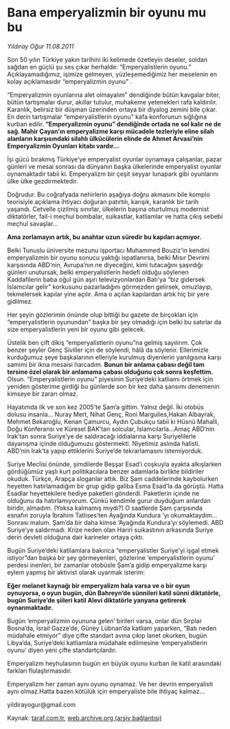 # Bana emperyalizmin bir oyunu mu bu

*Yıldıray Oğur 11.08.2011*

<div class="yazi"><p>Son 50 yılın Türkiye yakın tarihini iki kelimede özetleyin deseler, soldan sağdan en güçlü şu ses çıkar herhalde: “Emperyalistlerin oyunu.” Açıklayamadığımız, işimize gelmeyen, yüzleşemediğimiz her meselenin en kolay açıklamasıdır “emperyalizmin oyunu” .</p>
<p>“Emperyalizmin oyunlarına alet olmayalım” dendiğinde bütün kavgalar biter, bütün tartışmalar durur, akıllar tutulur, muhakeme yetenekleri rafa kaldırılır. Karanlık, belirsiz bir düşman üzerinden ortaya bir diyalog zemini bile çıkar. En derin tartışmalar “emperyalistlerin oyunu” kafa konforunun sığlığına kurban edilir.<strong> “Emperyalizmin oyunu” dendiğinde ortada ne sol kalır ne de sağ. Mahir Çayan’ın emperyalizme karşı mücadele tezleriyle eline silah alanların karşısındaki silahlı ülkücülerin elinde de Ahmet Arvasi’nin Emperyalizmin Oyunları kitabı vardır...</strong></p>
<p>İşi gücü bırakmış Türkiye’ye emperyalist oyunlar oynamaya çalışanlar, pazar günleri ve mesai sonrası da dünyanın başka ülkelerinde emperyalist oyunlar oynamaktadır tabii ki. Emperyalizm bir çeşit seyyar lunapark gibi oyunlarını ülke ülke gezdirmektedir.</p>
<p>Doğrudur. Bu coğrafyada nehirlerin aşağıya doğru akmasını bile komplo teorisiyle açıklama ihtiyacı doğuran patırtılı, karışık, karanlık bir tarih yaşandı. Cetvelle çizilmiş sınırlar, ülkelerin başına oturtulmuş modernist diktatörler, fail-i meçhul bombalar, suikastlar, katliamlar ve hatta çıkış sebebi meçhul savaşlar...</p>
<p><strong>Ama zorlamayın artık, bu anahtar uzun süredir bu kapıları açmıyor.</strong></p>
<p>Belki Tunuslu üniversite mezunu işportacı Muhammed Bouziz’in kendini emperyalizmin bir oyunu sonucu yaktığı ispatlanırsa, belki Mısır Devrimi karşısında ABD’nin, Avrupa’nın ne diyeceğini, kimi tutacağını şaşırdığı günleri unutursak, belki emperyalistlerin hedefi olduğu söylenen Kaddafilerin baba oğul gün aşırı televizyonlardan Batı’ya “biz gidersek İslamcılar gelir” korkusunu pazarladığını görmezden gelirsek, omuzlayıp, tekmelersek kapılar yine açılır. Ama o açılan kapılardan artık hiç bir yere gidilmez.</p>
<p>Her şeyin gözlerimin önünde olup bittiği bu gazete de birçokları için “emperyalistlerin oyunundan” başka bir şey olmadığı için belki bu satırlar da size emperyalistlerin yeni bir oyunu gibi gelecek.</p>
<p>Üstelik ben çift dikiş “emperyalistlerin oyunu”na gelmiş sayılırım. Çok benzer şeyler Genç Siviller için de söylendi, hâlâ da söylenir. Ellerimizle kurduğumuz şeye başkalarının elleriyle kurulmuş diyenlerin yanılgısına karşı samimi bir ikna mesaisi harcadım. <strong>Bunun bir anlama çabası değil tam tersine özel olarak bir anlamama çabası olduğunu çok sonra keşfettim. </strong>Olsun. “Emperyalistlerin oyunu” piyesinin Suriye’deki katliamı örtmek için yeniden gösterime girdiği bu günlerde son bir kez daha şansımı denemenin kimseye bir zararı olmaz.</p>
<p>Hayatımda ilk ve son kez 2005’te Şam’a gittim. Yalnız değil. İki otobüs dolusu insanla... Nuray Mert, Nihat Genç, Roni Margulies,Hakan Albayrak, Mehmet Bekaroğlu, Kenan Çamurcu, Aydın Çubukçu tabii ki Hüsnü Mahalli, Doğu Konferansı ve Küresel BAK’tan solcular, İslamcılarla...Amaç ABD’nin Irak’tan sonra Suriye’ye de saldıracağı iddialarına karşı Suriyelilerle dayanışma içinde olduğumuzu göstermekti. Niyetimiz aslında halisti. ABD’nin Irak’ta yapıp ettiklerini Suriye’de tekrarlamasını istemiyorduk.</p>
<p>Suriye Meclisi önünde, şimdilerde Beşşar Esad’ı coşkuyla ayakta alkışlarken gördüğümüz yaşlı kurt politikacılara benzer adamlarla birlikte bildiriler okuduk. Türkçe, Arapça sloganlar attık. Biz Şam caddelerinde kaybolurken heyetten hatırlamadığım bir grup gidip galiba Esma Esad’la da görüştü. Hatta Esadlar heyettekilere hediye paketleri gönderdi. Paketlerin içinde ne olduğunu da hatırlamıyorum. Çünkü kendimle gurur duyduğum anlardan biridir, almadım. (Yoksa kalmamış mıydı?) O saatlerde Şam çarşısında esnafın zoruyla İbrahim Tatlıses’ten Ayağında Kundura ’yı okumaktaydım... Sonrası malum. Şam’da bir daha kimse ‘Ayağında Kundura’yı söylemedi. ABD Suriye’ye saldırmadı. Krize neden olan Hariri suikastının arkasında Suriye derin devleti olduğuna dair karineler ortaya çıktı.</p>
<p>Bugün Suriye’deki katliamlara bakınca “emperyalistler Suriye’yi işgal etmek istiyor”dan başka bir şey görmeyenleri, gözlerine ‘emperyalistlerin oyunu’ perdesi inenleri, bir zamanlar otobüsle Şam’a gidip emperyalizme karşı eylem yapmış bir aktivist olarak uyarmak isterim:</p>
<p><strong>Eğer melanet kaynağı bir emperyalizm hala varsa ve o bir oyun oynuyorsa, o oyun bugün, dün Bahreyn’de sünnileri katil sünni diktatörle, bugün Suriye’de şiileri katil Alevi diktatörle yanyana getirerek oynanmaktadır.</strong></p>
<p>Bugün ‘emperyalizmin oyununa gelen’ birileri varsa, onlar dün Sırplar Bosna’da, İsrail Gazze’de, Güney Lübnan’da katliam yaparken, “Batı neden müdahale etmiyor” diye çifte standart avına çıkıp lanet okurken, bugün Libya’da, Suriye’deki katliamlara müdahale edilmesine ‘emperyalistlerin oyunu’ diyen yeni çifte standartçılardır.</p>
<p>Emperyalizm heyhulasının bugün en büyük oyunu kurban ile katil arasındaki farkları flulaştırmasıdır.</p>
<p>Emperyalizm her zaman aynı oyunu oynamaz. Ve her devrin emperyalisti aynı olmaz.Hatta bazen kötülük için emperyaliste bile ihtiyaç kalmaz...</p>
<p>yildirayogur@gmail.com</p>
</div>

Kaynak: [taraf.com.tr](http://www.taraf.com.tr/yildiray-ogur/makale-bana-emperyalizmin-bir-oyunu-mu-bu.htm), [web.archive.org (arşiv bağlantısı)](http://web.archive.org/web/20130709173644/http://www.taraf.com.tr/yildiray-ogur/makale-bana-emperyalizmin-bir-oyunu-mu-bu.htm)
